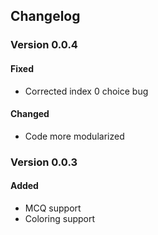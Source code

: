## Changelog

### Version 0.0.4

#### Fixed
- Corrected index 0 choice bug
#### Changed
- Code more modularized

### Version 0.0.3

#### Added
- MCQ support
- Coloring support